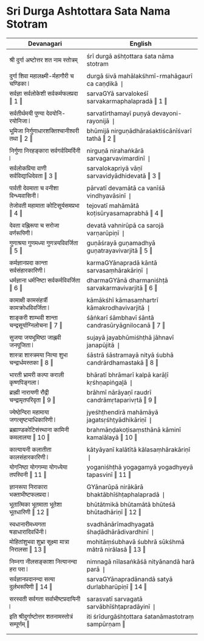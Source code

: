 # Sri Durga Ashtottara Sata Nama Stotram

| Devanagari | English |
| ------ | ------ |
|  |  |
| श्री दुर्गा अष्टोत्तर शत नाम स्तोत्रम्   | śrī durgā aśhṭottara śata nāma stotram   |
|  |  |
| दुर्गा शिवा महालक्ष्मी-र्महागौरी च चण्डिका ❘   | durgā śivā mahālakśhmī-rmahāgaurī ca caṇḍikā ❘   |
| सर्वज्ञा सर्वलोकेशी सर्वकर्मफलप्रदा ‖ 1 ‖   | sarvaGYā sarvalokeśī sarvakarmaphalapradā ‖ 1 ‖   |
|  |  |
| सर्वतीर्थमयी पुण्या देवयोनि-रयोनिजा ❘   | sarvatīrthamayī puṇyā devayoni-rayonijā ❘   |
| भूमिजा निर्गुणाधारशक्तिश्चानीश्वरी तथा ‖ 2 ‖   | bhūmijā nirguṇādhāraśaktiścānīśvarī tathā ‖ 2 ‖   |
|  |  |
| निर्गुणा निरहङ्कारा सर्वगर्वविमर्दिनी ❘   | nirguṇā nirahaṅkārā sarvagarvavimardinī ❘   |
| सर्वलोकप्रिया वाणी सर्वविद्याधिदेवता ‖ 3 ‖   | sarvalokapriyā vāṇī sarvavidyādhidevatā ‖ 3 ‖   |
|  |  |
| पार्वती देवमाता च वनीशा विन्ध्यवासिनी ❘   | pārvatī devamātā ca vanīśā vindhyavāsinī ❘   |
| तेजोवती महामाता कोटिसूर्यसमप्रभा ‖ 4 ‖   | tejovatī mahāmātā koṭisūryasamaprabhā ‖ 4 ‖   |
|  |  |
| देवता वह्निरूपा च सरोजा वर्णरूपिणी ❘   | devatā vahnirūpā ca sarojā varṇarūpiṇī ❘   |
| गुणाश्रया गुणमध्या गुणत्रयविवर्जिता ‖ 5 ‖   | guṇāśrayā guṇamadhyā guṇatrayavivarjitā ‖ 5 ‖   |
|  |  |
| कर्मज्ञानप्रदा कान्ता सर्वसंहारकारिणी ❘   | karmaGYānapradā kāntā sarvasaṃhārakāriṇī ❘   |
| धर्मज्ञाना धर्मनिष्टा सर्वकर्मविवर्जिता ‖ 6 ‖   | dharmaGYānā dharmaniśhṭā sarvakarmavivarjitā ‖ 6 ‖   |
|  |  |
| कामाक्षी कामसंहर्त्री कामक्रोधविवर्जिता ❘   | kāmākśhī kāmasaṃhartrī kāmakrodhavivarjitā ❘   |
| शाङ्करी शाम्भवी शान्ता चन्द्रसूर्याग्निलोचना ‖ 7 ‖   | śāṅkarī śāmbhavī śāntā candrasūryāgnilocanā ‖ 7 ‖   |
|  |  |
| सुजया जयभूमिष्ठा जाह्नवी जनपूजिता ❘   | sujayā jayabhūmiśhṭhā jāhnavī janapūjitā ❘   |
| शास्त्रा शास्त्रमया नित्या शुभा चन्द्रार्धमस्तका ‖ 8 ‖   | śāstrā śāstramayā nityā śubhā candrārdhamastakā ‖ 8 ‖   |
|  |  |
| भारती भ्रामरी कल्पा कराली कृष्णपिङ्गला ❘   | bhāratī bhrāmarī kalpā karāḻī kṛśhṇapiṅgaḻā ❘   |
| ब्राह्मी नारायणी रौद्री चन्द्रामृतपरिवृता ‖ 9 ‖   | brāhmī nārāyaṇī raudrī candrāmṛtaparivṛtā ‖ 9 ‖   |
|  |  |
| ज्येष्ठेन्दिरा महामाया जगत्सृष्ट्याधिकारिणी ❘   | jyeśhṭhendirā mahāmāyā jagatsṛśhṭyādhikāriṇī ❘   |
| ब्रह्माण्डकोटिसंस्थाना कामिनी कमलालया ‖ 10 ‖   | brahmāṇḍakoṭisaṃsthānā kāminī kamalālayā ‖ 10 ‖   |
|  |  |
| कात्यायनी कलातीता कालसंहारकारिणी ❘   | kātyāyanī kalātītā kālasaṃhārakāriṇī ❘   |
| योगनिष्ठा योगगम्या योगध्येया तपस्विनी ‖ 11 ‖   | yoganiśhṭhā yogagamyā yogadhyeyā tapasvinī ‖ 11 ‖   |
|  |  |
| ज्ञानरूपा निराकारा भक्ताभीष्टफलप्रदा ❘   | GYānarūpā nirākārā bhaktābhīśhṭaphalapradā ❘   |
| भूतात्मिका भूतमाता भूतेशा भूतधारिणी ‖ 12 ‖   | bhūtātmikā bhūtamātā bhūteśā bhūtadhāriṇī ‖ 12 ‖   |
|  |  |
| स्वधानारीमध्यगता षडाधारादिवर्धिनी ❘   | svadhānārīmadhyagatā śhaḍādhārādivardhinī ❘   |
| मोहितांशुभवा शुभ्रा सूक्ष्मा मात्रा निरालसा ‖ 13 ‖   | mohitāṃśubhavā śubhrā sūkśhmā mātrā nirālasā ‖ 13 ‖   |
|  |  |
| निम्नगा नीलसङ्काशा नित्यानन्दा हरा परा ❘   | nimnagā nīlasaṅkāśā nityānandā harā parā ❘   |
| सर्वज्ञानप्रदानन्दा सत्या दुर्लभरूपिणी ‖ 14 ‖   | sarvaGYānapradānandā satyā durlabharūpiṇī ‖ 14 ‖   |
|  |  |
| सरस्वती सर्वगता सर्वाभीष्टप्रदायिनी ❘   | sarasvatī sarvagatā sarvābhīśhṭapradāyinī ❘   |
| इति श्रीदुर्गाष्टोत्तर शतनामस्तोत्रं सम्पूर्णम् ‖   | iti śrīdurgāśhṭottara śatanāmastotraṃ sampūrṇam ‖   |
|  |  |
|  |  |
